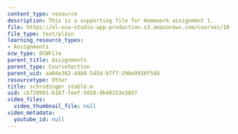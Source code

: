 ```yaml
---
content_type: resource
description: This is a supporting file for Homework assignment 1.
file: https://ol-ocw-studio-app-production.s3.amazonaws.com/courses/18-086-mathematical-methods-for-engineers-ii-spring-2006/cb7209016167feef50589b49153e3857_schrodinger_stable.m
file_type: text/plain
learning_resource_types:
- Assignments
ocw_type: OCWFile
parent_title: Assignments
parent_type: CourseSection
parent_uid: aa04e362-d4b8-545d-b7f7-298e9910f5d9
resourcetype: Other
title: schrodinger_stable.m
uid: cb720901-6167-feef-5058-9b49153e3857
video_files:
  video_thumbnail_file: null
video_metadata:
  youtube_id: null
---
```

